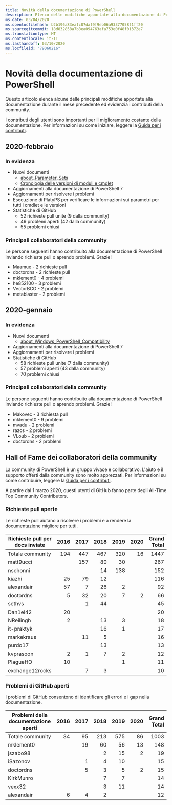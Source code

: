 ```yaml
---
title: Novità della documentazione di PowerShell
description: Elenco delle modifiche apportate alla documentazione di PowerShell
ms.date: 03/04/2020
ms.openlocfilehash: b2b196a83eafc87daf9f9eb06a93377058f1ff20
ms.sourcegitcommit: 18d832858a7b8ea094763afa753e0f48f01372e7
ms.translationtype: HT
ms.contentlocale: it-IT
ms.lasthandoff: 03/10/2020
ms.locfileid: "79060216"
---
```

# <a name="whats-new-in-powershell-docs"></a>Novità della documentazione di PowerShell

Questo articolo elenca alcune delle principali modifiche apportate alla documentazione durante il mese precedente ed evidenzia i contributi della community.

I contributi degli utenti sono importanti per il miglioramento costante della documentazione. Per informazioni su come iniziare, leggere la [Guida per i contributi][contrib].

## <a name="2020-february"></a>2020-febbraio

### <a name="highlights"></a>In evidenza

- Nuovi documenti
  - [about_Parameter_Sets](/powershell/module/microsoft.powershell.core/about/about_parameter_sets)
  - [Cronologia delle versioni di moduli e cmdlet](/powershell/scripting/whats-new/cmdlet-versions)
- Aggiornamenti alla documentazione di PowerShell 7
- Aggiornamenti per risolvere i problemi
- Esecuzione di PlatyPS per verificare le informazioni sui parametri per tutti i cmdlet e le versioni
- Statistiche di GitHub
  - 52 richieste pull unite (9 dalla community)
  - 49 problemi aperti (42 dalla community)
  - 55 problemi chiusi

### <a name="top-community-contributors"></a>Principali collaboratori della community

Le persone seguenti hanno contribuito alla documentazione di PowerShell inviando richieste pull o aprendo problemi. Grazie!

- Maamue - 2 richieste pull
- doctordns - 2 richieste pull
- mklement0 - 4 problemi
- he852100 - 3 problemi
- VectorBCO - 2 problemi
- metablaster - 2 problemi

## <a name="2020-january"></a>2020-gennaio

### <a name="highlights"></a>In evidenza

- Nuovi documenti
  - [about_Windows_PowerShell_Compatibility](/powershell/module/microsoft.powershell.core/about/about_Windows_PowerShell_Compatibility)
- Aggiornamenti alla documentazione di PowerShell 7
- Aggiornamenti per risolvere i problemi
- Statistiche di GitHub
  - 58 richieste pull unite (7 dalla community)
  - 57 problemi aperti (43 dalla community)
  - 70 problemi chiusi

### <a name="top-community-contributors"></a>Principali collaboratori della community

Le persone seguenti hanno contribuito alla documentazione di PowerShell inviando richieste pull o aprendo problemi. Grazie!

- Makovec - 3 richiesta pull
- mklement0 - 9 problemi
- mvadu - 2 problemi
- razos - 2 problemi
- VLoub - 2 problemi
- doctordns - 2 problemi

## <a name="community-contributor-hall-of-fame"></a>Hall of Fame dei collaboratori della community

La community di PowerShell è un gruppo vivace e collaborativo. L'aiuto e il supporto offerti dalla community sono molto apprezzati. Per informazioni su come contribuire, leggere la [Guida per i contributi][contrib].

A partire dal 1 marzo 2020, questi utenti di GitHub fanno parte degli All-Time Top Community Contributors.

### <a name="pull-requests-opened"></a>Richieste pull aperte

Le richieste pull aiutano a risolvere i problemi e a rendere la documentazione migliore per tutti.

| Richieste pull per docs inviate | 2016 | 2017 | 2018 | 2019 | 2020 | Grand Total |
| ------------------ | ---: | ---: | ---: | ---: | ---: | ----------: |
| Totale community    |  194 |  447 |  467 |  320 |   16 |        1447 |
| matt9ucci          |      |  157 |   80 |   30 |      |         267 |
| nschonni           |      |      |   14 |  138 |      |         152 |
| kiazhi             |   25 |   79 |   12 |      |      |         116 |
| alexandair         |   57 |    7 |   26 |    2 |      |          92 |
| doctordns          |    5 |   32 |   20 |    7 |    2 |          66 |
| sethvs             |      |    1 |   44 |      |      |          45 |
| Dan1el42           |   20 |      |      |      |      |          20 |
| NReilingh          |    2 |      |   13 |    3 |      |          18 |
| it-praktyk         |      |      |   16 |    1 |      |          17 |
| markekraus         |      |   11 |    5 |      |      |          16 |
| purdo17            |      |      |   13 |      |      |          13 |
| kvprasoon          |    2 |    1 |    7 |    2 |      |          12 |
| PlagueHO           |   10 |      |      |    1 |      |          11 |
| exchange12rocks    |      |    7 |    3 |      |      |          10 |

### <a name="github-issues-opened"></a>Problemi di GitHub aperti

I problemi di GitHub consentono di identificare gli errori e i gap nella documentazione.

| Problemi della documentazione aperti | 2016 | 2017 | 2018 | 2019 | 2020 | Grand Total |
| ------------------ | ---: | ---: | ---: | ---: | ---: | ----------: |
| Totale community    |   34 |   95 |  213 |  575 |   86 |        1003 |
| mklement0          |      |   19 |   60 |   56 |   13 |         148 |
| jszabo98           |      |      |    2 |   15 |    2 |          19 |
| iSazonov           |      |    1 |    4 |   10 |      |          15 |
| doctordns          |      |    5 |    3 |    5 |    2 |          15 |
| KirkMunro          |      |      |    7 |    7 |      |          14 |
| vexx32             |      |      |    3 |   11 |      |          14 |
| alexandair         |    6 |    4 |    2 |      |      |          12 |

<!-- Link references -->
[contrib]: contributing/overview.md